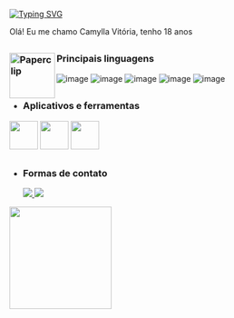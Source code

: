 [![Typing SVG](https://readme-typing-svg.demolab.com?font=Fira+Code&weight=500&size=25&pause=990&color=951AF7&random=false&width=435&lines=%E2%9C%A7+Ol%C3%A1!+Sou+a+Camylla!+%E2%9C%A7)](https://git.io/typing-svg)

 Olá! Eu me chamo Camylla Vitória, tenho 18 anos

##
 
 ### <img src="https://raw.githubusercontent.com/Tarikul-Islam-Anik/Animated-Fluent-Emojis/master/Emojis/Objects/Paperclip.png" alt="Paperclip" width="80" height="80" img align='left'/> <h3>Principais linguagens</h3> 
![image](https://github.com/camylla14/camylla14/assets/150981282/786d7e7b-ef7b-4e46-9149-91ec5aaff142)
![image](https://github.com/camylla14/camylla14/assets/150981282/54a7f7d9-2303-44be-88f4-3e0afe39e923)
![image](https://github.com/camylla14/camylla14/assets/150981282/d7f3513f-c6b3-4388-aa34-6df066d8f8a7)
![image](https://github.com/camylla14/camylla14/assets/150981282/f78f74a3-1e11-403e-a66e-b98c39a235e1)
![image](https://github.com/camylla14/camylla14/assets/150981282/675a800e-3a75-4f87-9b07-dba737b4c1f9)

##

- ### Aplicativos e ferramentas
<div>
<img height="50" src="https://cdn.jsdelivr.net/gh/devicons/devicon@latest/icons/vscode/vscode-original.svg" />
<img height="50" src="https://cdn.jsdelivr.net/gh/devicons/devicon@latest/icons/git/git-original.svg" />
<img height="50" src="https://cdn.jsdelivr.net/gh/devicons/devicon@latest/icons/figma/figma-original.svg" />
</div>

##

- ### Formas de contato
  <a href="mailto:renanjrr679@gmail.com" target="_blank"> <img src="https://img.shields.io/badge/Gmail-D14836?style=for-the-badge&logo=gmail&logoColor=white"/> </a>
  <a href="https://wa.me/5521965036374" target="_blank" > <img src="https://img.shields.io/badge/WhatsApp-25D366?style=for-the-badge&logo=whatsapp&logoColor=white"/> </a>



<img height="180em" src="https://github-readme-stats.vercel.app/api?username=camylla14&show_icons=true&theme=radical&include_all_commits=true&count_private=true"/>
